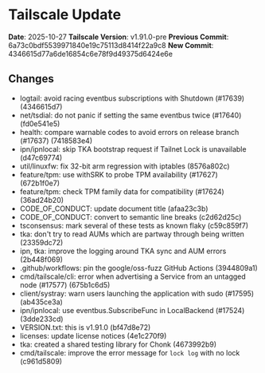 # Tailscale Update

**Date**: 2025-10-27
**Tailscale Version**: v1.91.0-pre
**Previous Commit**: 6a73c0bdf5539971840e19c75113d8414f22a9c8
**New Commit**: 4346615d77a6de16854c6e78f9d49375d6424e6e

## Changes
- logtail: avoid racing eventbus subscriptions with Shutdown (#17639) (4346615d7)
- net/tsdial: do not panic if setting the same eventbus twice (#17640) (fd0e541e5)
- health: compare warnable codes to avoid errors on release branch (#17637) (7418583e4)
- ipn/ipnlocal: skip TKA bootstrap request if Tailnet Lock is unavailable (d47c69774)
- util/linuxfw: fix 32-bit arm regression with iptables (8576a802c)
- feature/tpm: use withSRK to probe TPM availability (#17627) (672b1f0e7)
- feature/tpm: check TPM family data for compatibility (#17624) (36ad24b20)
- CODE_OF_CONDUCT: update document title (afaa23c3b)
- CODE_OF_CONDUCT: convert to semantic line breaks (c2d62d25c)
- tsconsensus: mark several of these tests as known flaky (c59c859f7)
- tka: don't try to read AUMs which are partway through being written (23359dc72)
- ipn, tka: improve the logging around TKA sync and AUM errors (2b448f069)
- .github/workflows: pin the google/oss-fuzz GitHub Actions (3944809a1)
- cmd/tailscale/cli: error when advertising a Service from an untagged node (#17577) (675b1c6d5)
- client/systray: warn users launching the application with sudo (#17595) (ab435ce3a)
- ipn/ipnlocal: use eventbus.SubscribeFunc in LocalBackend (#17524) (3dde233cd)
- VERSION.txt: this is v1.91.0 (bf47d8e72)
- licenses: update license notices (4e1c270f9)
- tka: created a shared testing library for Chonk (4673992b9)
- cmd/tailscale: improve the error message for `lock log` with no lock (c961d5809)
